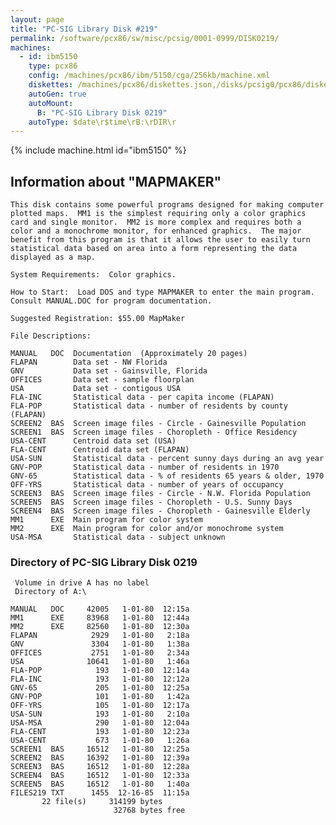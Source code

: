 ```yaml
---
layout: page
title: "PC-SIG Library Disk #219"
permalink: /software/pcx86/sw/misc/pcsig/0001-0999/DISK0219/
machines:
  - id: ibm5150
    type: pcx86
    config: /machines/pcx86/ibm/5150/cga/256kb/machine.xml
    diskettes: /machines/pcx86/diskettes.json,/disks/pcsig0/pcx86/diskettes.json
    autoGen: true
    autoMount:
      B: "PC-SIG Library Disk 0219"
    autoType: $date\r$time\rB:\rDIR\r
---
```


{% include machine.html id="ibm5150" %}

## Information about "MAPMAKER"

    This disk contains some powerful programs designed for making computer
    plotted maps.  MM1 is the simplest requiring only a color graphics
    card and single monitor.  MM2 is more complex and requires both a
    color and a monochrome monitor, for enhanced graphics.  The major
    benefit from this program is that it allows the user to easily turn
    statistical data based on area into a form representing the data
    displayed as a map.
    
    System Requirements:  Color graphics.
    
    How to Start:  Load DOS and type MAPMAKER to enter the main program.
    Consult MANUAL.DOC for program documentation.
    
    Suggested Registration: $55.00 MapMaker
    
    File Descriptions:
    
    MANUAL   DOC  Documentation  (Approximately 20 pages)
    FLAPAN        Data set - NW Florida
    GNV           Data set - Gainsville, Florida
    OFFICES       Data set - sample floorplan
    USA           Data set - contigous USA
    FLA-INC       Statistical data - per capita income (FLAPAN)
    FLA-POP       Statistical data - number of residents by county (FLAPAN)
    SCREEN2  BAS  Screen image files - Circle - Gainesville Population
    SCREEN1  BAS  Screen image files - Choropleth - Office Residency
    USA-CENT      Centroid data set (USA)
    FLA-CENT      Centroid data set (FLAPAN)
    USA-SUN       Statistical data - percent sunny days during an avg year
    GNV-POP       Statistical data - number of residents in 1970
    GNV-65        Statistical data - % of residents 65 years & older, 1970
    OFF-YRS       Statistical data - number of years of occupancy
    SCREEN3  BAS  Screen image files - Circle - N.W. Florida Population
    SCREEN5  BAS  Screen image files - Choropleth - U.S. Sunny Days
    SCREEN4  BAS  Screen image files - Choropleth - Gainesville Elderly
    MM1      EXE  Main program for color system
    MM2      EXE  Main program for color and/or monochrome system
    USA-MSA       Statistical data - subject unknown

### Directory of PC-SIG Library Disk 0219

     Volume in drive A has no label
     Directory of A:\

    MANUAL   DOC     42005   1-01-80  12:15a
    MM1      EXE     83968   1-01-80  12:44a
    MM2      EXE     82560   1-01-80  12:30a
    FLAPAN            2929   1-01-80   2:18a
    GNV               3304   1-01-80   1:38a
    OFFICES           2751   1-01-80   2:34a
    USA              10641   1-01-80   1:46a
    FLA-POP            193   1-01-80  12:14a
    FLA-INC            193   1-01-80  12:12a
    GNV-65             205   1-01-80  12:25a
    GNV-POP            101   1-01-80   1:42a
    OFF-YRS            105   1-01-80  12:17a
    USA-SUN            193   1-01-80   2:10a
    USA-MSA            290   1-01-80  12:04a
    FLA-CENT           193   1-01-80  12:23a
    USA-CENT           673   1-01-80   1:26a
    SCREEN1  BAS     16512   1-01-80  12:25a
    SCREEN2  BAS     16392   1-01-80  12:39a
    SCREEN3  BAS     16512   1-01-80  12:28a
    SCREEN4  BAS     16512   1-01-80  12:33a
    SCREEN5  BAS     16512   1-01-80   1:40a
    FILES219 TXT      1455  12-16-85  11:15a
           22 file(s)     314199 bytes
                           32768 bytes free
